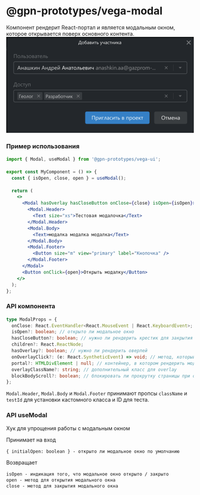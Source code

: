 # @gpn-prototypes/vega-modal

Компонент рендерит React-портал и является модальным окном, которое открывается поверх основного контента.
![Модальное окно](docs/modal.png)

### Пример использования

```jsx
import { Modal, useModal } from '@gpn-prototypes/vega-ui';

export const MyComponent = () => {
  const { isOpen, close, open } = useModal();

  return (
    <>
      <Modal hasOverlay hasCloseButton onClose={close} isOpen={isOpen}>
        <Modal.Header>
          <Text size="xs">Тестовая модалочка</Text>
        </Modal.Header>
        <Modal.Body>
          <Text>модалка модалка модалка</Text>
        </Modal.Body>
        <Modal.Footer>
          <Button size="m" view="primary" label="Кнопочка" />
        </Modal.Footer>
      </Modal>
      <Button onClick={open}>Открыть модалку</Button>
    </>
  );
};
```

### API компонента

```ts
type ModalProps = {
  onClose: React.EventHandler<React.MouseEvent | React.KeyboardEvent>; // метод для закрытия модального окна
  isOpen?: boolean; // открыто ли модальное окно
  hasCloseButton?: boolean; // нужно ли рендерить крестик для закрытия
  children?: React.ReactNode;
  hasOverlay?: boolean; // нужно ли рендерить оверлей
  onOverlayClick?: (e: React.SyntheticEvent) => void; // метод, который вызовется по клику на оверлей (по умолчанию onClose)
  portal?: HTMLDivElement | null; // контейнер, в котором рендерить модальное окно (по умолчанию body)
  overlayClassName?: string; // дополнительный класс для overlay
  blockBodyScroll?: boolean; // блокировать ли прокрутку страницы при открытом модальном окне, по умолчанию true
};
```

`Modal.Header`, `Modal.Body` и `Modal.Footer` принимают пропсы `className` и `testId` для установки кастомного класса и ID для теста.

### API useModal

Хук для упрощения работы с модальным окном

Принимает на вход

    { initialOpen: boolean } - открыто ли модальное окно по умолчанию

Возвращает

    isOpen - индикация того, что модальное окно открыто / закрыто
    open - метод для открытия модального окна
    close - метод для закрытия модального окна
